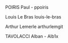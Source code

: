 
POIRIS Paul - ppoiris

Louis Le Bras louis-le-bras

Arthur Lemerle arthurlemgit

TAVOLACCI Alban - Alb1x

